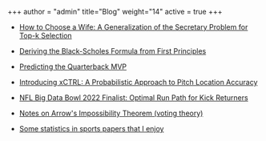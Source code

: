 +++
author = "admin"
title="Blog"
weight="14"
active = true
+++

* [How to Choose a Wife: A Generalization of the Secretary Problem for Top-k Selection](pdf/blog/How_to_Choose_a_Wife.pdf)

* [Deriving the Black-Scholes Formula from First Principles](pdf/blog/BlackScholes.pdf)

* [Predicting the Quarterback MVP](pdf/blog/Predicting_the_Quarterback_MVP.pdf)

* [Introducing xCTRL: A Probabilistic Approach to Pitch Location Accuracy](https://wsb.wharton.upenn.edu/introducing-xctrl-a-probabilistic-approach-to-pitch-location-accuracy/)

* [NFL Big Data Bowl 2022 Finalist: Optimal Run Path for Kick Returners](https://operations.nfl.com/gameday/analytics/big-data-bowl/2022-big-data-bowl-video-gallery-recap) 

* [Notes on Arrow's Impossibility Theorem (voting theory)](pdf/blog/Arrows_Impossibility_Theorem.pdf)

<!---
* [Some books and papers that I enjoy(/books_and_papers/)
--->

* [Some statistics in sports papers that I enjoy](/statistics_in_sports_papers/)

<!--- 
* [NFL Big Data Bowl 2025 Finalist:](https://operations.nfl.com/gameday/analytics/big-data-bowl/2025-big-data-bowl-finalists/) [Safety Entropy](https://www.kaggle.com/code/colejacobson/safety-entropy)
    * [slides](pdf/talks/slides_BigDataBowl2025_SafetyEntropy.pdf)

# LOCAL VERSION OF THE BDB ENTRY
[Safety Entropy](pdf/safety_entropy_local/safety_entropy.html)

[NFL Big Data Bowl 2025:](https://www.kaggle.com/competitions/nfl-big-data-bowl-2025)

* [NFL Big Data Bowl 2022 Finalist:](https://operations.nfl.com/gameday/analytics/big-data-bowl/2022-big-data-bowl-video-gallery-recap) [Optimal Run Path for Kick Returners](https://www.kaggle.com/code/tainguyen7597/optimal-run-path-for-kick-returners)
-->
